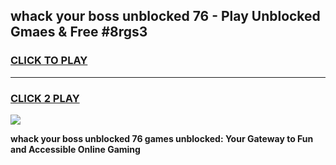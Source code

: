 
## whack your boss unblocked 76 - Play Unblocked Gmaes & Free #8rgs3
<h3>
<a href="https://news.freeplayer.one?title=whack_your_boss_unblocked_76&ref=24F">CLICK TO PLAY</a></h3>
<hr>

<h3>
<a href="https://news.freeplayer.one?title=whack_your_boss_unblocked_76&ref=24F">CLICK 2 PLAY</a>
  
</h3>

<a href="https://news.freeplayer.one?title=whack_your_boss_unblocked_76&ref=24F/"><img src="https://clearcache.store/games.png"></a>


**whack your boss unblocked 76 games unblocked: Your Gateway to Fun and Accessible Online Gaming**
